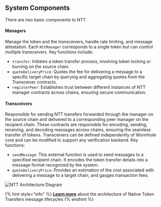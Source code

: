 ## System Components

There are two basic components to NTT.

#### Managers
Manage the token and the transceivers, handle rate limiting, and message attestation. Each `NttManager` corresponds to a single token but can control multiple transceivers. Key functions include:
- `transfer`: Initiates a token transfer process, involving token locking or burning on the source chain.
- `quoteDeliveryPrice`: Quotes the fee for delivering a message to a specific target chain by querying and aggregating quotes from the Transceiver contracts.
- `registerPeer`: Establishes trust between different instances of NTT manager contracts across chains, ensuring secure communication.

#### Transceivers
Responsible for sending NTT transfers forwarded through the manager on the source chain and delivered to a corresponding peer manager on the recipient chain. These contracts are responsible for encoding, sending, receiving, and decoding messages across chains, ensuring the seamless transfer of tokens. Transceivers can be defined independently of Wormhole core and can be modified to support any verification backend. Key functions:
- `sendMessage`: This external function is used to send messages to a specified recipient chain. It encodes the token transfer details into a message format recognized by the system.
- `quoteDeliveryPrice`: Provides an estimation of the cost associated with delivering a message to a target chain, and gauges transaction fees.

![NTT Architecture Diagram](https://i.imgur.com/jZIFiBG.png)

{% hint style="info" %} 
**[Learn more](https://docs.wormhole.com/wormhole/native-token-transfers/architecture)** about the architecture of Native Token Transfers message lifecycles
{% endhint %}
